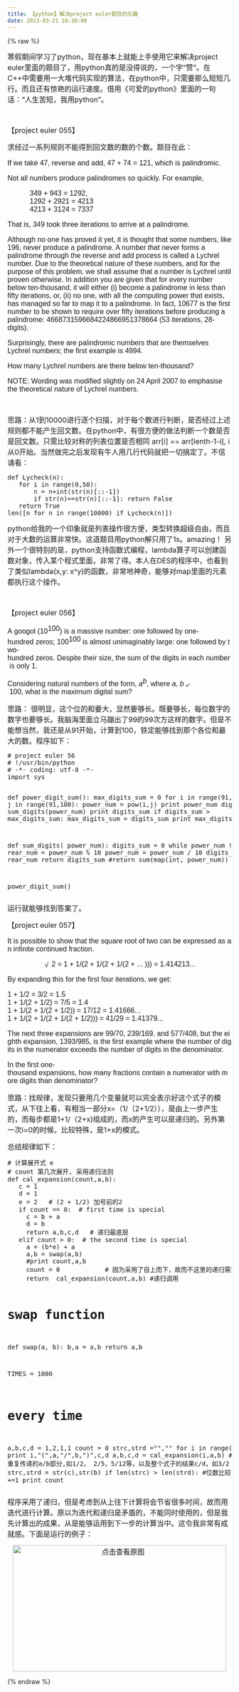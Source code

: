 ```yaml
---
title: 【python】解决project euler题目的乐趣
date: 2013-03-21 18:38:00
---
```

{% raw %}
<span class="Apple-style-span" style="border-collapse:separate;font-family:宋体;font-size:14px;line-height:normal;border-spacing:0px;"><p><span style="font-size:16px;">寒假期间学习了python，现在基本上就能上手使用它来解决project euler里面的题目了，用python真的是没得说的，一个字“赞”。在C++中需要用一大堆代码实现的算法，在python中，只需要那么短短几行。而且还有惊艳的运行速度。借用《可爱的python》里面的一句话：“人生苦短，我用python”。</span></p>
<p>&nbsp;</p>
<p><span style="font-size:16px;">【project euler 055】</span></p>
<p><span style="font-size:16px;">求经过一系列规则不能得到回文数的数的个数。题目在此：</span></p>
<p style="font-family:'trebuchet ms', sans-serif;font-size:16px;"><span style="font-size:16px;">If we take 47, reverse and add, 47 + 74 = 121, which is palindromic.</span></p>
<p style="font-family:'trebuchet ms', sans-serif;font-size:16px;"><span style="font-size:16px;">Not all numbers produce palindromes so quickly. For example,</span></p>
<p style="margin-left:50px;font-family:'trebuchet ms', sans-serif;font-size:16px;"><span style="font-size:16px;">349 + 943 = 1292,</span><br />
<span style="font-size:16px;">1292 + 2921 = 4213</span><br />
<span style="font-size:16px;">4213 + 3124 = 7337</span></p>
<p style="font-family:'trebuchet ms', sans-serif;font-size:16px;"><span style="font-size:16px;">That is, 349 took three iterations to arrive at a palindrome.</span></p>
<p style="font-family:'trebuchet ms', sans-serif;font-size:16px;"><span style="font-size:16px;">Although no one has proved it yet, it is thought that some numbers, like 196, never produce a palindrome. A number that never forms a palindrome through the reverse and add process is called a Lychrel number. Due to the theoretical nature of these numbers, and for the purpose of this problem, we shall assume that a number is Lychrel until proven otherwise. In addition you are given that for every number below ten-thousand, it will either (i) become a palindrome in less than fifty iterations, or, (ii) no one, with all the computing power that exists, has managed so far to map it to a palindrome. In fact, 10677 is the first number to be shown to require over fifty iterations before producing a palindrome: 4668731596684224866951378664 (53 iterations, 28-digits).</span></p>
<p style="font-family:'trebuchet ms', sans-serif;font-size:16px;"><span style="font-size:16px;">Surprisingly, there are palindromic numbers that are themselves Lychrel numbers; the first example is 4994.</span></p>
<p style="font-family:'trebuchet ms', sans-serif;font-size:16px;"><span style="font-size:16px;">How many Lychrel numbers are there below ten-thousand?</span></p>
<p class="info" style="position:relative;cursor:help;font-size:16px;font-family:'trebuchet ms', sans-serif;"><span style="font-size:16px;">NOTE: Wording was modified slightly on 24 April 2007 to emphasise the theoretical nature of Lychrel numbers.</span></p>
<p>&nbsp;</p>
<p><span style="font-size:16px;">思路：从1到10000进行逐个扫描，对于每个数进行判断，是否经过上述规则都不能产生回文数。在python中，有很方便的做法判断一个数是否是回文数。只需比较对称的列表位置是否相同 arr[i] == arr[lenth-1-i], i从0开始。当然做完之后发现有牛人用几行代码就把一切搞定了。不信请看：</span></p>
<p><pre class="brush:python; toolbar: true; auto-links: true;">def Lycheck(n):
   for i in range(0,50):
       n = n+int(str(n)[::-1])
       if str(n)==str(n)[::-1]: return False
   return True
len([n for n in range(10000) if Lycheck(n)])</pre></p>
<p><span style="font-size:16px;">python给我的一个印象就是列表操作很方便，类型转换超级自由，而且对于大数的运算非常快。这道题目用python解只用了1s。amazing！ 另外一个很特别的是，python支持函数式编程，lambda算子可以创建函数对象，传入某个程式里面，非常了得。本人在DES的程序中，也看到了类似lambda(x,y: x^y)的函数，非常地神奇，能够对map里面的元素都执行这个操作。</span></p>
<p>&nbsp;</p>
<p><span style="font-size:16px;">【project euler 056】</span></p>
<p style="font-family:'trebuchet ms', sans-serif;font-size:16px;"><span style="font-size:16px;">A&nbsp;googol&nbsp;(10</span><sup><span style="font-size:16px;">100</span></sup><span style="font-size:16px;">)&nbsp;is&nbsp;a&nbsp;massive&nbsp;number:&nbsp;one&nbsp;followed&nbsp;by&nbsp;one-hundred&nbsp;zeros;&nbsp;100</span><sup><span style="font-size:16px;">100</span></sup><span style="font-size:16px;">&nbsp;is&nbsp;almost&nbsp;unimaginably&nbsp;large:&nbsp;one&nbsp;followed&nbsp;by&nbsp;two-hundred&nbsp;zeros.&nbsp;Despite&nbsp;their&nbsp;size,&nbsp;the&nbsp;sum&nbsp;of&nbsp;the&nbsp;digits&nbsp;in&nbsp;each&nbsp;number&nbsp;is&nbsp;only&nbsp;1.</span></p>
<p style="font-family:'trebuchet ms', sans-serif;font-size:16px;"><span style="font-size:16px;">Considering&nbsp;natural&nbsp;numbers&nbsp;of&nbsp;the&nbsp;form,&nbsp;</span><em><span style="font-size:16px;">a</span><sup><span style="font-size:16px;">b</span></sup></em><span style="font-size:16px;">,&nbsp;where&nbsp;</span><em><span style="font-size:16px;">a,&nbsp;b</span></em><span style="font-size:16px;">&nbsp;</span><img src="http://projecteuler.net/images/symbol_lt.gif" width="10" height="10" alt="&lt;" border="0" data_ue_src="http://projecteuler.net/images/symbol_lt.gif" style="border-top-width:0px;border-right-width:0px;border-bottom-width:0px;border-left-width:0px;border-style:initial;border-color:initial;vertical-align:middle;" /><span style="font-size:16px;">&nbsp;100,&nbsp;what&nbsp;is&nbsp;the&nbsp;maximum&nbsp;digital&nbsp;sum?</span></p>
<p><span style="font-size:16px;">思路： 很明显，这个位的和要大，显然要够长。既要够长，每位数字的数字也要够长。我脑海里面立马蹦出了99的99次方这样的数字。但是不能想当然，我还是从91开始，计算到100，铁定能够找到那个各位和最大的数。程序如下：<pre class="brush:python; toolbar: true; auto-links: true;"># project euler 56
# !/usr/bin/python
# -*- coding: utf-8 -*-
import sys


def power_digit_sum():
	max_digits_sum = 0
	for i in range(91,100):
		for j in range(91,100):
			power_num = pow(i,j)
			print power_num
			digits_sum = sum_digits(power_num)
			print digits_sum
			if digits_sum &gt; max_digits_sum:
				max_digits_sum = digits_sum
	print max_digits_sum
			
			
def sum_digits( power_num):
	digits_sum = 0
	while power_num != 0 :
		rear_num = power_num % 10
		power_num = power_num / 10
		digits_sum += rear_num
	return digits_sum
	#return sum(map(int, power_num))


power_digit_sum()</pre></span></p>
<p><span style="font-size:16px;">运行就能够找到答案了。</span></p>
<p><span style="font-size:16px;">【project euler 057】</span></p>
<p></p>
<p style="font-family:'trebuchet ms', sans-serif;font-size:16px;"><span style="font-size:16px;">It&nbsp;is&nbsp;possible&nbsp;to&nbsp;show&nbsp;that&nbsp;the&nbsp;square&nbsp;root&nbsp;of&nbsp;two&nbsp;can&nbsp;be&nbsp;expressed&nbsp;as&nbsp;an&nbsp;infinite&nbsp;continued&nbsp;fraction.</span></p>
<p style="font-family:'trebuchet ms', sans-serif;font-size:16px;text-align:center;"><img src="http://projecteuler.net/images/symbol_radic.gif" width="14" height="16" alt="√" border="0" data_ue_src="http://projecteuler.net/images/symbol_radic.gif" style="border-top-width:0px;border-right-width:0px;border-bottom-width:0px;border-left-width:0px;border-style:initial;border-color:initial;vertical-align:middle;" /><span style="font-size:16px;">&nbsp;2&nbsp;=&nbsp;1&nbsp;+&nbsp;1/(2&nbsp;+&nbsp;1/(2&nbsp;+&nbsp;1/(2&nbsp;+&nbsp;...&nbsp;)))&nbsp;=&nbsp;1.414213...</span></p>
<p style="font-family:'trebuchet ms', sans-serif;font-size:16px;"><span style="font-size:16px;">By&nbsp;expanding&nbsp;this&nbsp;for&nbsp;the&nbsp;first&nbsp;four&nbsp;iterations,&nbsp;we&nbsp;get:</span></p>
<p style="font-family:'trebuchet ms', sans-serif;font-size:16px;"><span style="font-size:16px;">1&nbsp;+&nbsp;1/2&nbsp;=&nbsp;3/2&nbsp;=&nbsp;1.5</span><br />
<span style="font-size:16px;">1&nbsp;+&nbsp;1/(2&nbsp;+&nbsp;1/2)&nbsp;=&nbsp;7/5&nbsp;=&nbsp;1.4</span><br />
<span style="font-size:16px;">1&nbsp;+&nbsp;1/(2&nbsp;+&nbsp;1/(2&nbsp;+&nbsp;1/2))&nbsp;=&nbsp;17/12&nbsp;=&nbsp;1.41666...</span><br />
<span style="font-size:16px;">1&nbsp;+&nbsp;1/(2&nbsp;+&nbsp;1/(2&nbsp;+&nbsp;1/(2&nbsp;+&nbsp;1/2)))&nbsp;=&nbsp;41/29&nbsp;=&nbsp;1.41379...</span></p>
<p style="font-family:'trebuchet ms', sans-serif;font-size:16px;"><span style="font-size:16px;">The&nbsp;next&nbsp;three&nbsp;expansions&nbsp;are&nbsp;99/70,&nbsp;239/169,&nbsp;and&nbsp;577/408,&nbsp;but&nbsp;the&nbsp;eighth&nbsp;expansion,&nbsp;1393/985,&nbsp;is&nbsp;the&nbsp;first&nbsp;example&nbsp;where&nbsp;the&nbsp;number&nbsp;of&nbsp;digits&nbsp;in&nbsp;the&nbsp;numerator&nbsp;exceeds&nbsp;the&nbsp;number&nbsp;of&nbsp;digits&nbsp;in&nbsp;the&nbsp;denominator.</span></p>
<p style="font-family:'trebuchet ms', sans-serif;font-size:16px;"><span style="font-size:16px;">In&nbsp;the&nbsp;first&nbsp;one-thousand&nbsp;expansions,&nbsp;how&nbsp;many&nbsp;fractions&nbsp;contain&nbsp;a&nbsp;numerator&nbsp;with&nbsp;more&nbsp;digits&nbsp;than&nbsp;denominator?</span></p>
<p><span style="font-size:16px;">思路：找规律，发现只要用几个变量就可以完全表示好这个式子的模式，从下往上看，有相当一部分x=（1/（2+1/2）），是由上一步产生的，而每步都是1+1/（2+x)组成的，而x的产生可以是递归的。另外第一次i=0的时候，比较特殊，是1+x的模式。</span></p>
<p><span style="font-size:16px;">总结规律如下：</span></p>
<p></p>
<p><pre class="brush:python; toolbar: true; auto-links: true;"># 计算展开式 e
# count 第几次展开, 采用递归法则
def cal_expansion(count,a,b):
   c = 1   
   d = 1    
   e = 2   # (2 + 1/2) 加号前的2
   if count == 0:  # first time is special
     c = b + a
     d = b
     return a,b,c,d   # 递归最底层
   elif count &gt; 0:  # the second time is special
     a = (b*e) + a
     a,b = swap(a,b)
     #print count,a,b
     count = 0            ​# 因为采用了自上而下，故而不这里的递归需要有所修改，直接奔第0次
     return  cal_expansion(count,a,b) #递归调用
 
# swap function
def swap(a, b):
    b,a = a,b
    return a,b


TIMES = 1000
# every time 
a,b,c,d = 1,2,1,1
count = 0
strc,strd ="",""
for i in range(0,TIMES):
    print i,"(",a,"/",b,")",c,d
    a,b,c,d = cal_expansion(i,a,b)   # 重复传递的a/b部分,如1/2， 2/5，5/12等，以及整个式子的结果c/d，如3/2
    strc,strd = str(c),str(b)
    if len(strc) &gt; len(strd):  #位数比较
        count +=1
print count</pre></p>
<p><span style="font-size:16px;">程序采用了递归，但是考虑到从上往下计算将会节省很多时间，故而用迭代进行计算。原以为迭代和递归是矛盾的，不能同时使用的，但是我先计算出的成果，从是能够运用到下一步的计算当中。这令我非常有成就感。下面是运行的例子：</span></p>
<p style="text-align:center;"><span style="font-size:16px;"><a target="_blank" href="/content/plugins/kl_album/upload/201303/3e434d96aefab6aa95f7e7edf8a865152013032110412618163.png"><img src="/content/plugins/kl_album/upload/201303/3e434d96aefab6aa95f7e7edf8a865152013032110412618163.png" width="480" height="284" alt="点击查看原图" border="0" /></a><br />
</span></p>
</span>{% endraw %}
